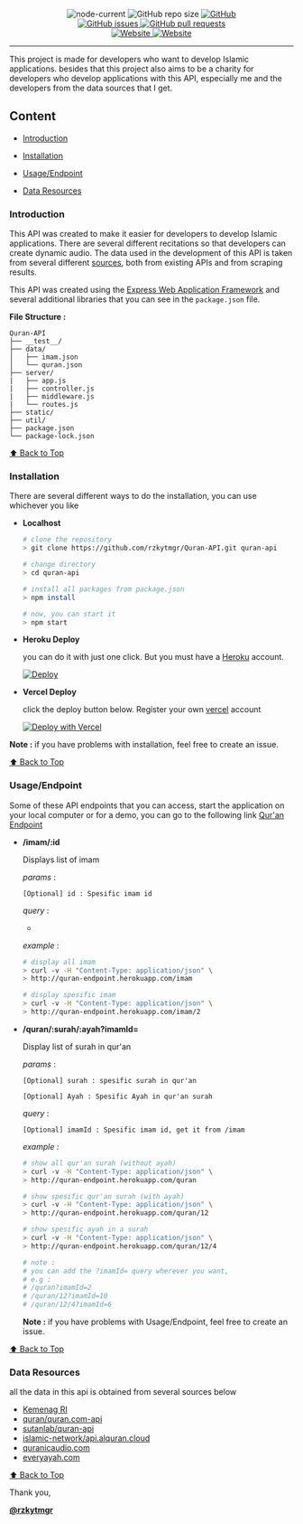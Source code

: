 <p align="center">
<img alt="node-current" src="https://img.shields.io/node/v/jest">
    <img alt="GitHub repo size" src="https://img.shields.io/github/repo-size/rzkytmgr/Quran-API">
    <a href="https://github.com/rzkytmgr/Quran-API/blob/master/LICENSE">
    	<img alt="GitHub" src="https://img.shields.io/github/license/rzkytmgr/Quran-API">
    </a>
    <br>
    <a href="https://github.com/rzkytmgr/Quran-API/issues">
    	<img alt="GitHub issues" src="https://img.shields.io/github/issues/rzkytmgr/Quran-API">
	</a>
    <a href="https://github.com/rzkytmgr/Quran-API/pulls">
    	<img alt="GitHub pull requests" src="https://img.shields.io/github/issues-pr/rzkytmgr/Quran-API">
	</a>
    <br>
    <a href="https://quran-endpoint.vercel.app/">
    <img alt="Website" src="https://img.shields.io/website?label=vercel&down_message=offline&up_message=online&url=https%3A%2F%2Fquran-endpoint.vercel.app%2F">
    </a>
    <a href="https://quran-endpoint.herokuapp.com/">
    <img alt="Website" src="https://img.shields.io/website?label=heroku&down_message=offline&up_message=online&url=https%3A%2F%2Fquran-endpoint.herokuapp.com%2F">
    </a>
</p>


<hr />

This project is made for developers who want to develop Islamic applications. besides that this project also aims to be a charity for developers who develop applications with this API, especially me and the developers from the data sources that I get.

## Content

- [Introduction](#introduction)

- [Installation](#installation)

- [Usage/Endpoint](#usageendpoint)
- [Data Resources](#data-resources)



### Introduction

This API was created to make it easier for developers to develop Islamic applications. There are several different recitations so that developers can create dynamic audio. The data used in the development of this API is taken from several different [sources](#data-resources), both from existing APIs and from scraping results.

This API was created using the [Express Web Application Framework](https://expressjs.com/) and several additional libraries that you can see in the `package.json` file.

**File Structure :**

```
Quran-API
├── __test__/
├── data/
│	├── imam.json
│	└── quran.json
├── server/
|	├── app.js
|	├── controller.js
|	├── middleware.js
|	└── routes.js
├── static/
├── util/
├── package.json
└── package-lock.json

```



[⬆️ Back to Top](#content)



### Installation

There are several different ways to do the installation, you can use whichever you like

- **Localhost**

  ```bash
  # clone the repository
  > git clone https://github.com/rzkytmgr/Quran-API.git quran-api
  
  # change directory
  > cd quran-api
  
  # install all packages from package.json
  > npm install
  
  # now, you can start it
  > npm start
  ```

  

- **Heroku Deploy**

  you can do it with just one click. But you must have a [Heroku](http://heroku.com/) account.

  [![Deploy](https://www.herokucdn.com/deploy/button.svg)](https://heroku.com/deploy?template=https://github.com/rzkytmgr/Quran-API)
  
  
  
- **Vercel Deploy**

  click the deploy button below. Register your own [vercel](https://vercel.com) account

  [![Deploy with Vercel](https://vercel.com/button)](https://vercel.com/new/git/external?repository-url=https%3A%2F%2Fgithub.com%2Frzkytmgr%2FQuran-API)



**Note :** if you have problems with installation, feel free to create an issue.

[⬆️ Back to Top](#content)



### Usage/Endpoint

Some of these API endpoints that you can access, start the application on your local computer or for a demo, you can go to the following link [Qur'an Endpoint](http://quran-endpoint.herokuapp.com/)

- **/imam/:id**

  Displays list of imam

  *params* :

  `[Optional] id : Spesific imam id`

  *query* :

  -

  *example* :

  ```bash
  # display all imam
  > curl -v -H "Content-Type: application/json" \
  > http://quran-endpoint.herokuapp.com/imam
  
  # display spesific imam
  > curl -v -H "Content-Type: application/json" \
  > http://quran-endpoint.herokuapp.com/imam/2
  ```

- **/quran/:surah/:ayah?imamId=**

  Display list of surah in qur'an

  *params* :

  `[Optional] surah : spesific surah in qur'an` 

  `[Optional] Ayah : Spesific Ayah in qur'an surah`

  *query* :

  `[Optional] imamId : Spesific imam id, get it from /imam`

  *example :*

  ```bash
  # show all qur'an surah (without ayah)
  > curl -v -H "Content-Type: application/json" \
  > http://quran-endpoint.herokuapp.com/quran
  
  # show spesific qur'an surah (with ayah)
  > curl -v -H "Content-Type: application/json" \
  > http://quran-endpoint.herokuapp.com/quran/12
  
  # show spesific ayah in a surah
  > curl -v -H "Content-Type: application/json" \
  > http://quran-endpoint.herokuapp.com/quran/12/4
  
  # note :
  #	you can add the ?imamId= query wherever you want,
  # e.g :
  #	/quran?imamId=2
  #	/quran/12?imamId=10
  #	/quran/12/4?imamId=6
  ```

  

  **Note :** if you have problems with Usage/Endpoint, feel free to create an issue.



[⬆️ Back to Top](#content)



### Data Resources

all the data in this api is obtained from several sources below

- [Kemenag RI](https://quran.kemenag.go.id/)
- [quran/quran.com-api](https://github.com/quran/quran.com-api)
- [sutanlab/quran-api](https://github.com/sutanlab/quran-api)
- [islamic-network/api.alquran.cloud](https://github.com/islamic-network)
- [quranicaudio.com](https://quranicaudio.com/about)
- [everyayah.com](https://everyayah.com/)



[⬆️ Back to Top](#content)



Thank you,

[**@rzkytmgr**](https://github.com/rzkytmgr)